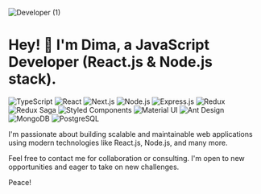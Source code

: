 ![Developer (1)](https://github.com/dimamustang/dimamustang/assets/141239423/10e16c62-b5d4-48d0-bad4-88a2a7453861)
# Hey! 👋 I'm Dima, a JavaScript Developer (React.js & Node.js stack).

![TypeScript](https://img.shields.io/badge/-TypeScript-007ACC?style=flat-square&logo=typescript)
![React](https://img.shields.io/badge/-React-61DAFB?style=flat-square&logo=react)
![Next.js](https://img.shields.io/badge/-Next.js-000000?style=flat-square&logo=next.js)
![Node.js](https://img.shields.io/badge/-Node.js-339933?style=flat-square&logo=node.js&logoColor=white)
![Express.js](https://img.shields.io/badge/-Express.js-000000?style=flat-square&logo=express)
![Redux](https://img.shields.io/badge/-Redux-764ABC?style=flat-square&logo=redux)
![Redux Saga](https://img.shields.io/badge/-ReduxSaga-89d96d?style=flat-square&logo=redux-saga)
![Styled Components](https://img.shields.io/badge/-StyledComponents-DB7093?style=flat-square&logo=styled-components)
![Material UI](https://img.shields.io/badge/-MaterialUI-0081CB?style=flat-square&logo=material-ui)
![Ant Design](https://img.shields.io/badge/-AntDesign-0170FE?style=flat-square&logo=ant-design)
![MongoDB](https://img.shields.io/badge/-MongoDB-47A248?style=flat-square&logo=mongodb)
![PostgreSQL](https://img.shields.io/badge/-PostgreSQL-4169E1?style=flat-square&logo=postgresql)

I'm passionate about building scalable and maintainable web applications using modern technologies like React.js, Node.js, and many more.

Feel free to contact me for collaboration or consulting. I'm open to new opportunities and eager to take on new challenges.

Peace!
